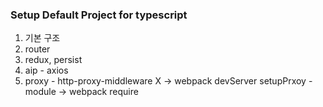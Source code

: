 ### Setup Default Project for typescript
1. 기본 구조
2. router
3. redux, persist
4. aip - axios
5. proxy - http-proxy-middleware X -> webpack devServer
   setupPrxoy - module  ->  webpack require
